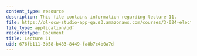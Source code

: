 ```yaml
---
content_type: resource
description: This file contains information regarding lecture 11.
file: https://ol-ocw-studio-app-qa.s3.amazonaws.com/courses/3-024-electronic-optical-and-magnetic-properties-of-materials-spring-2013/676fb1113b58b4838449fa8b7c4b0a7d_MIT3_024S13_2012lec11.pdf
file_type: application/pdf
resourcetype: Document
title: Lecture 11
uid: 676fb111-3b58-b483-8449-fa8b7c4b0a7d
---
```

